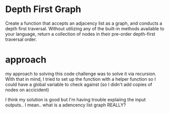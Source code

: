 # Depth First Graph
Create a function that accepts an adjacency list as a graph, and conducts a depth first traversal. Without utilizing any of the built-in methods available to your language, return a collection of nodes in their pre-order depth-first traversal order.

# approach
my approach to solving this code challenge was to solve it via recursion. 
With that in mind, I tried to set up the function with a helper function so I could have a global variable to check against (so I didn't add copies of nodes on accicident)

I think my solution is good but I'm having trouble explaiing the input outputs.. I mean.. what is a adencency list graph REALLY?